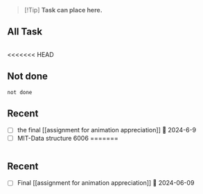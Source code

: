 > [!Tip] **Task can place here.**
## All Task
```tasks

```

<<<<<<< HEAD
## Not done
```tasks
not done
```
## Recent

- [ ] the final [[assignment for animation appreciation]] 📅 2024-6-9
- [ ] MIT-Data structure 6006
=======
```tasks
```
## Recent
- [ ] Final [[assignment for animation appreciation]] 📅 2024-06-09


